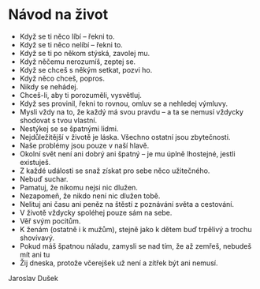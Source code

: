 # Návod na život

* Když se ti něco líbí – řekni to.
* Když se ti něco nelíbí – řekni to.
* Když se ti po někom stýská, zavolej mu.
* Když něčemu nerozumíš, zeptej se.
* Když se chceš s někým setkat, pozvi ho.
* Když něco chceš, popros.
* Nikdy se nehádej.
* Chceš-li, aby ti porozuměli, vysvětluj.
* Když ses provinil, řekni to rovnou, omluv se a nehledej výmluvy.
* Mysli vždy na to, že každý má svou pravdu – a ta se nemusí vždycky shodovat s tvou vlastní.
* Nestýkej se se špatnými lidmi.
* Nejdůležitější v životě je láska. Všechno ostatní jsou zbytečnosti.
* Naše problémy jsou pouze v naší hlavě.
* Okolní svět není ani dobrý ani špatný – je mu úplně lhostejné, jestli existuješ.
* Z každé události se snaž získat pro sebe něco užitečného.
* Nebuď suchar.
* Pamatuj, že nikomu nejsi nic dlužen.
* Nezapomeň, že nikdo není nic dlužen tobě.
* Nelituj ani času ani peněz na štěstí z poznávání světa a cestování.
* V životě vždycky spoléhej pouze sám na sebe.
* Věř svým pocitům.
* K ženám (ostatně i k mužům), stejně jako k dětem buď trpělivý a trochu shovívavý.
* Pokud máš špatnou náladu, zamysli se nad tím, že až zemřeš, nebudeš mít ani tu
* Žij dneska, protože včerejšek už není a zítřek být ani nemusí.

Jaroslav Dušek